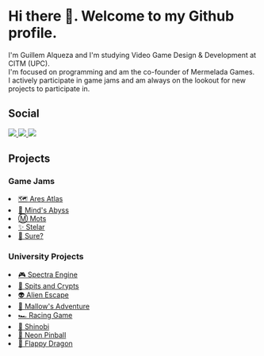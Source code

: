 # Hi there 👋. Welcome to my Github profile.

I'm Guillem Alqueza and I'm studying Video Game Design & Development at CITM (UPC).
<br>I'm focused on programming and am the co-founder of Mermelada Games.
<br>I actively participate in game jams and am always on the lookout for new projects to participate in.

## Social

<a href="https://es.linkedin.com/in/guillemalqueza">
<img src="https://img.shields.io/badge/LinkedIn-blue?logo=linkedin&logoColor=white"/>
</a>

<a href="https://guillemalqueza.github.io/">
<img src="https://img.shields.io/badge/Portfolio-darkblue"/>
</a>

<a href="https://guillemalqueza.itch.io/">
<img src="https://img.shields.io/badge/itch.io-FA5C5C?logo=itch.io&logoColor=white"/>
</a>

## Projects

### Game Jams
<li> <a href="https://mermelada-games.itch.io/ares-atlas"> 🗺️ Ares Atlas </a> </li>
<li> <a href="https://mermelada-games.itch.io/mindabyss"> 🧠 Mind's Abyss </a> </li>
<li> <a href="https://premisludi.cat/guardonats-2024/"> Ⓜ️ Mots </a> </li>
<li> <a href="https://guillemalqueza.itch.io/stelar"> ✨ Stelar </a> </li>
<li> <a href="https://mermelada-games.itch.io/sure"> 📰 Sure? </a> </li>
  
### University Projects
<li> <a href="https://github.com/CITM-UPC/SpectraEngine"> 🎮 Spectra Engine </a> </li>
<li> <a href="https://github.com/PickyRats/Spits-and-Crypts"> 🐫 Spits and Crypts </a> </li>
<li> <a href="https://github.com/gosu00/Brawlers"> 👽 Alien Escape </a> </li>
<li> <a href="https://github.com/guillemalqueza/Mallow-Adventure"> 🩷 Mallow's Adventure </a> </li>
<li> <a href="https://github.com/Los-Buggati/RacingGame"> 🏎️ Racing Game </a> </li>
<li> <a href="https://github.com/Festuk-Games/Shinobi"> 🥷 Shinobi </a> </li>
<li> <a href="https://github.com/Torta-Games/Pinball"> 🥎 Neon Pinball </a> </li>
<li> <a href="https://github.com/Festuk-Games/Flappy-Dragon"> 🐲 Flappy Dragon </a> </li>

